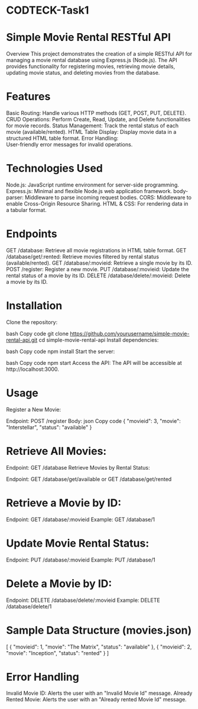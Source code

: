 # CODTECK-Task1
# Simple Movie Rental RESTful API
Overview
    This project demonstrates the creation of a simple RESTful API for managing a movie rental database using Express.js (Node.js). The API provides functionality for registering movies, retrieving movie details, updating movie status, and deleting movies from the database.

# Features
Basic Routing:
  Handle various HTTP methods (GET, POST, PUT, DELETE).
CRUD Operations:
  Perform Create, Read, Update, and Delete functionalities for movie records.
Status Management:
  Track the rental status of each movie (available/rented).
HTML Table Display:
  Display movie data in a structured HTML table format.
Error Handling:   
  User-friendly error messages for invalid operations.
# Technologies Used

Node.js: 
  JavaScript runtime environment for server-side programming.
Express.js:
  Minimal and flexible Node.js web application framework.
body-parser:
  Middleware to parse incoming request bodies.
CORS:
  Middleware to enable Cross-Origin Resource Sharing.
HTML & CSS: 
  For rendering data in a tabular format.
# Endpoints
 GET /database: Retrieve all movie registrations in HTML table format.
GET /database/get/:rented: Retrieve movies filtered by rental status (available/rented).
GET /database/:movieid: Retrieve a single movie by its ID.
POST /register: Register a new movie.
PUT /database/:movieid: Update the rental status of a movie by its ID.
DELETE /database/delete/:movieid: Delete a movie by its ID.
# Installation
Clone the repository:

bash
Copy code
git clone https://github.com/yourusername/simple-movie-rental-api.git
cd simple-movie-rental-api
Install dependencies:

bash
Copy code
npm install
Start the server:

bash
Copy code
npm start
Access the API:
The API will be accessible at http://localhost:3000.

# Usage
Register a New Movie:

Endpoint: POST /register
Body:
json
Copy code
{
  "movieid": 3,
  "movie": "Interstellar",
  "status": "available"
}
# Retrieve All Movies:

Endpoint: GET /database
Retrieve Movies by Rental Status:

Endpoint: GET /database/get/available or GET /database/get/rented
# Retrieve a Movie by ID:

Endpoint: GET /database/:movieid
Example: GET /database/1
# Update Movie Rental Status:

Endpoint: PUT /database/:movieid
Example: PUT /database/1
# Delete a Movie by ID:

Endpoint: DELETE /database/delete/:movieid
Example: DELETE /database/delete/1
# Sample Data Structure (movies.json)
[
  {
    "movieid": 1,
    "movie": "The Matrix",
    "status": "available"
  },
  {
    "movieid": 2,
    "movie": "Inception",
    "status": "rented"
  }
]

# Error Handling
Invalid Movie ID: Alerts the user with an "Invalid Movie Id" message.
Already Rented Movie: Alerts the user with an "Already rented Movie Id" message.
